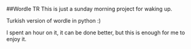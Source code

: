 ##Wordle TR
This is just a sunday morning project for waking up.

Turkish version of wordle in python :) 

I spent an hour on it, it can be done better, but this is enough for me to enjoy it.